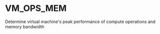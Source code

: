 # VM_OPS_MEM
Determine virtual machine's peak performance of compute operations and memory bandwidth
